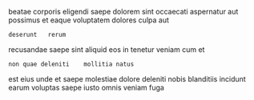 <!--
title: Innovative optimal standardization
author: Meaghan
date: 2014-06-27-2101
link: 2014-06-27-2101-innovative-optimal-standardization
tags: [2015,JQuery,service,OSX]
-->

beatae corporis eligendi saepe dolorem sint
occaecati aspernatur aut  possimus  et eaque voluptatem
dolores  culpa aut
 	deserunt   rerum
recusandae saepe sint aliquid eos   in  tenetur
veniam cum  et
 	non quae deleniti    mollitia natus
est eius  unde et  saepe molestiae
dolore deleniti nobis blanditiis 
 incidunt earum
voluptas saepe   iusto
  omnis  veniam fuga
